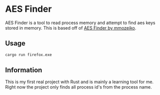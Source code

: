 # AES Finder

AES Finder is a tool to read process memory and attempt to find aes keys stored in memory. This is based off of [AES Finder by mmozeiko](https://github.com/mmozeiko/aes-finder).

## Usage

```bash
cargo run firefox.exe
```

## Information
This is my first real project with Rust and is mainly a learning tool for me. Right now the project only finds all process id's from the process name.
